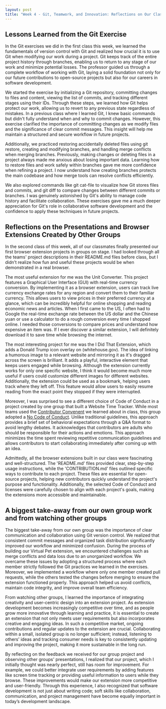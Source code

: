 ```yaml
---
layout: post
title: "Week 4 - Git, Teamwork, and Innovation: Reflections on Our Class Projects"
---
```


## Lessons Learned from the Git Exercise
In the Git exercises we did in the first class this week, we learned the fundamentals of version control with Git and realized how crucial it is to use Git when modifying our work during a project. Git keeps track of the entire project history through branches, enabling us to return to any stage of our work and minimize potential losses. The professor guided us through a complete workflow of working with Git, laying a solid foundation not only for our future contributions to open-source projects but also for our careers in software development.

We started the exercise by initializing a Git repository, committing changes to files and content, viewing the list of commits, and tracking different stages using their IDs. Through these steps, we learned how Git helps protect our work, allowing us to revert to any previous state regardless of mistakes. In a previous class where I learned Git, I knew basic commands but didn't fully understand when and why to commit changes. However, this exercise clarified the importance of committing changes as we modify files and the significance of clear commit messages. This insight will help me maintain a structured and secure workflow in future projects.

Additionally, we practiced restoring accidentally deleted files using git restore, creating and modifying branches, and handling merge conflicts when merging branches. Previously, making changes or deleting files in a project always made me anxious about losing important data. Learning how to restore files and work safely within branches gave me more confidence when refining a project. I now understand how creating branches protects the main codebase and how merge tools can resolve conflicts efficiently.

We also explored commands like git cat-file to visualize how Git stores files and commits, and git diff to compare changes between different commits or branches. I was genuinely astonished by Git's ability to manage code history and facilitate collaboration. These exercises gave me a much deeper appreciation for Git's role in collaborative software development and the confidence to apply these techniques in future projects.

## Reflections on the Presentations and Browser Extensions Created by Other Groups
In the second class of this week, all of our classmates finally presented our first browser extension projects in groups on stage. I had looked through all the teams' project descriptions in their README.md files before class, but I didn’t realize how fun and useful these projects would be when demonstrated in a real browser.

The most useful extension for me was the Unit Converter. This project features a Graphical User Interface (GUI) with real-time currency conversion. By implementing it as a browser extension, users can track live currency exchange rates for any region and convert them to their familiar currency. This allows users to view prices in their preferred currency at a glance, which can be incredibly helpful for online shopping and reading economic news and articles. When I first came to the US, I often had to Google the real-time exchange rate between the US dollar and the Chinese yuan or use a calculator to do a rough conversion every time I shopped online. I needed those conversions to compare prices and understand how expensive an item was. If I ever discover a similar extension, I will definitely download it to save time while browsing the internet.

The most interesting project for me was the I Did That Extension, which adds a Donald Trump icon overlay on (whitehouse.gov). The idea of linking a humorous image to a relevant website and mirroring it as it's dragged across the screen is brilliant. It adds a playful, interactive element that keeps users engaged while browsing. Although the extension currently works for only one specific website, I think it would become much more useful if users could customize different images for different websites. Additionally, the extension could be used as a bookmark, helping users track where they left off. This feature would allow users to easily resume reading from the exact point they stopped if they were interrupted.

Moreover, I was surprised to see a different choice of Code of Conduct in a project created by one group that built a Website Time Tracker. While most teams used the [Contributor Convenent](https://www.contributor-covenant.org) we learned about in class, this group adopted a [No Code of Conduct](https://nocodeofconduct.com). Unlike traditional guidelines, this approach provides a brief set of behavioral expectations through a Q&A format to avoid lengthy debates. It acknowledges that contributors are adults who should be responsible for their actions and emotions. This approach minimizes the time spent reviewing repetitive communication guidelines and allows contributors to start collaborating immediately after coming up with an idea.

Admittedly, all the browser extensions built in our class were fascinating and well-structured. The 'README.md' files provided clear, step-by-step usage instructions, while the 'CONTRIBUTION.md' files outlined specific ways to contribute to each project. These files are essential for open-source projects, helping new contributors quickly understand the project's purpose and functionality. Additionally, the selected Code of Conduct and licenses were carefully chosen to align with each project's goals, making the extensions more accessible and maintainable.

## A biggest take-away from our own group work and from watching other groups
The biggest take-away from our own group was the importance of clear communication and collaboration using Git version control. We realized that consistent commit messages and organized task distribution significantly improved our workflow and minimized confusion. During the process of building our Virtual Pet extension, we encountered challenges such as merge conflicts and data loss due to an unorganized workflow. We overcame these issues by adopting a structured process where each member strictly followed the Git practices we learned in the exercises. Moreover, we implemented a workflow where only one member created pull requests, while the others tested the changes before merging to ensure the extension functioned properly. This approach helped us avoid conflicts, maintain code integrity, and improve overall team efficiency.

From watching other groups, I learned the importance of integrating creativity and user-centric design into an extension project. As extension development becomes increasingly competitive over time, and as people grow more innovative through learning and practice, it is essential to create an extension that not only meets user requirements but also incorporates creative and engaging ideas. In such a competitive market, ongoing contributions and regular updates to the extension are crucial. Collaborating within a small, isolated group is no longer sufficient; instead, listening to others' ideas and tracking consumer needs is key to consistently updating and improving the project, making it more sustainable in the long run.

By reflecting on the feedback we received for our group project and observing other groups' presentations, I realized that our project, which I initially thought was nearly perfect, still has room for improvement. For example, we could better integrate user requirements by adding features like screen time tracking or providing useful information to users while they browse. These improvements would make our extension more competitive and user-friendly. Through this experience, I also recognized that software development is not just about writing code; soft skills like collaboration, communication, and project management have become equally important in today’s development landscape.